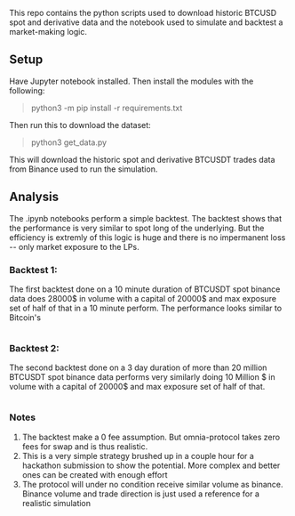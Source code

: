 This repo contains the python scripts used to download historic BTCUSD spot and derivative data and the notebook used to simulate and backtest a market-making logic.

## Setup
Have Jupyter notebook installed. Then install the modules with the following:
>python3 -m pip install -r requirements.txt

Then run this to download the dataset:
>python3 get_data.py

This will download the historic spot and derivative BTCUSDT trades data from Binance used to run the simulation.

## Analysis
The .ipynb notebooks perform a simple backtest. The backtest shows that the performance is very similar to spot long of the underlying. But the efficiency is extremly of this logic is huge and there is no impermanent loss -- only market exposure to the LPs.

### Backtest 1:
The first backtest done on a 10 minute duration of BTCUSDT spot binance data does 28000$ in volume with a capital of 20000$ and max exposure set of half of that in a 10 minute perform. The performance looks similar to Bitcoin's

<img alt="" src="https://i.ibb.co/F5shrNj/image.png">

### Backtest 2:
The second backtest done on a 3 day duration of more than 20 million BTCUSDT spot binance data performs very similarly doing 10 Million $ in volume with a capital of 20000$ and max exposure set of half of that.

<img alt="" src="https://i.ibb.co/1sXTbwM/image.png">



### Notes
1) The backtest make a 0 fee assumption. But omnia-protocol takes zero fees for swap and is thus realistic.
2) This is a very simple strategy brushed up in a couple hour for a hackathon submission to show the potential. More complex and better ones can be created with enough effort
3) The protocol will under no condition receive similar volume as binance. Binance volume and trade direction is just used a reference for a realistic simulation